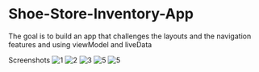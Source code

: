 # Shoe-Store-Inventory-App
The goal is to build an app that challenges the layouts and the navigation features and using viewModel and liveData

Screenshots
![1](https://user-images.githubusercontent.com/62807830/180287735-b0430ea1-129d-42b5-9dec-926b3af4e84d.png)
![2](https://user-images.githubusercontent.com/62807830/180287748-55b4ee83-88a5-4971-b21c-d8dec686e6e0.png)
![3](https://user-images.githubusercontent.com/62807830/180287764-4589fead-aa34-4b63-8505-941bddc2732a.png)
![5](https://user-images.githubusercontent.com/62807830/180287769-a3a07ec8-e5f3-4bfd-9eb2-a75a70d09e52.png)
![5](https://user-images.githubusercontent.com/62807830/180287774-cf97a858-8be3-41e5-b20e-951d5fd2dbcb.png)
